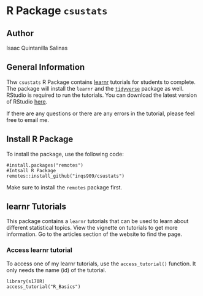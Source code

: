 # R Package `csustats`

## Author

Isaac Quintanilla Salinas

## General Information

Thw `csustats` R Package contains [learnr](https://rstudio.github.io/learnr/) tutorials for students to complete. The package will install the `learnr` and the [`tidyverse`](https://www.tidyverse.org/) package as well. RStudio is required to run the tutorials. You can download the latest version of RStudio [here](https://posit.co/download/rstudio-desktop/). 

If there are any questions or there are any errors in the tutorial, please feel free to email me.


## Install R Package

To install the package, use the following code:

```
#install.packages("remotes")
#Intsall R Package
remotes::install_github("inqs909/csustats")
```


Make sure to install the `remotes` package first.

## learnr Tutorials

This package contains a `learnr` tutorials that can be used to learn about different statistical topics. View the vignette on tutorials to get more information. Go to the articles section of the website to find the page.

### Access learnr tutorial

To access one of my learnr tutorials, use the `access_tutorial()` function. It only needs the name (id) of the tutorial.


```
library(s170R)
access_tutorial("R_Basics")
```
